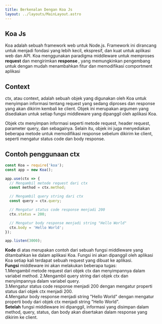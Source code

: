 ```yaml
---
title: Berkenalan Dengan Koa Js
layout: ../layouts/MainLayout.astro
---
```

## Koa Js
Koa adalah sebuah framework web untuk Node.js. Framework ini dirancang untuk menjadi fondasi yang lebih kecil, ekspresif, dan kuat untuk aplikasi web dan API. Koa menggunakan paradigma middleware untuk memproses <b>request</b> dan mengirimkan <b>response </b>, yang memungkinkan pengembang untuk dengan mudah menambahkan fitur dan memodifikasi comportment aplikasi

## Context
ctx, atau context, adalah sebuah objek yang digunakan oleh Koa untuk menyimpan informasi tentang request yang sedang diproses dan response yang akan dikirim kembali ke client. Objek ini merupakan argumen yang disediakan untuk setiap fungsi middleware yang dipanggil oleh aplikasi Koa.

Objek ctx menyimpan informasi seperti metode request, header request, parameter query, dan sebagainya. Selain itu, objek ini juga menyediakan beberapa metode untuk memodifikasi response sebelum dikirim ke client, seperti mengatur status code dan body response.

## Contoh penggunaan ctx
```js
const Koa = require('koa');
const app = new Koa();

app.use(ctx => {
  // Mengambil metode request dari ctx
  const method = ctx.method;

  // Mengambil query string dari ctx
  const query = ctx.query;

  // Mengatur status code response menjadi 200
  ctx.status = 200;

  // Mengatur body response menjadi string "Hello World"
  ctx.body = 'Hello World';
});

app.listen(3000);
```
<b>Kode</b> di atas merupakan contoh dari sebuah fungsi middleware yang ditambahkan ke dalam aplikasi Koa. Fungsi ini akan dipanggil oleh aplikasi Koa setiap kali terdapat sebuah request yang dibuat ke aplikasi.
</br> <b>Fungsi</b> middleware ini akan melakukan beberapa tugas:</br>
1.Mengambil metode request dari objek ctx dan menyimpannya dalam variabel method.
2.Mengambil query string dari objek ctx dan menyimpannya dalam variabel query.</br>
3.Mengatur status code response menjadi 200 dengan mengatur properti status dari objek ctx menjadi 200.</br>
4.Mengatur body response menjadi string "Hello World" dengan mengatur properti body dari objek ctx menjadi string "Hello World".
</br><b>Setelah</b> fungsi middleware ini dipanggil, informasi yang disimpan dalam method, query, status, dan body akan disertakan dalam response yang dikirim ke client. 